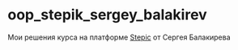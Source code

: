 # oop_stepik_sergey_balakirev

Мои решения курса на платформе [Stepic](https://stepik.org/course/116336) от Сергея Балакирева


